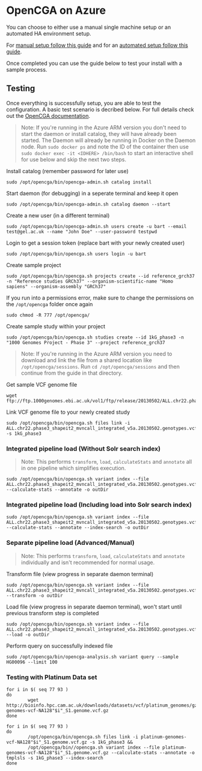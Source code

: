 # OpenCGA on Azure

You can choose to either use a manual single machine setup or an automated HA environment setup. 

For [manual setup follow this guide](manualsetup.md) and for an [automated setup follow this guide](arm/README.md).

Once completed you can use the guide below to test your install with a sample process.

## Testing
Once everything is successfully setup, you are able to test the configuration. A basic test scenario is decribed below. For full details check out the [OpenCGA documentation](http://docs.opencb.org/display/opencga/Getting+Started+in+5+minutes).

> Note: If you're running in the Azure ARM version you don't need to start the daemon or install catalog, they will have already been started. The Daemon will already be running in Docker on the Daemon node. Run `sudo docker ps` and note the ID of the container then use `sudo docker exec -it <IDHERE> /bin/bash` to start an interactive shell for use below and skip the next two steps. 

Install catalog (remember password for later use)
```
sudo /opt/opencga/bin/opencga-admin.sh catalog install
```

Start daemon (for debugging) in a seperate terminal and keep it open
```
sudo /opt/opencga/bin/opencga-admin.sh catalog daemon --start
```

Create a new user (in a different terminal)
```
sudo /opt/opencga/bin/opencga-admin.sh users create -u bart --email test@gel.ac.uk --name "John Doe" --user-password testpwd
```

Login to get a session token (replace bart with your newly created user)
```
sudo /opt/opencga/bin/opencga.sh users login -u bart
```

Create sample project
```
sudo /opt/opencga/bin/opencga.sh projects create --id reference_grch37 -n "Reference studies GRCh37" --organism-scientific-name "Homo sapiens" --organism-assembly "GRCh37"
```

If you run into a permissions error, make sure to change the permissions on the `/opt/opencga` folder once again
```
sudo chmod -R 777 /opt/opencga/
```

Create sample study within your project
```
sudo /opt/opencga/bin/opencga.sh studies create --id 1kG_phase3 -n "1000 Genomes Project - Phase 3" --project reference_grch37
```

> Note: If you're running in the Azure ARM version you need to download and link the file from a shared location like `/opt/opencga/sessions`. Run `cd /opt/opencga/sessions` and then continue from the guide in that directory. 

Get sample VCF genome file
```
wget ftp://ftp.1000genomes.ebi.ac.uk/vol1/ftp/release/20130502/ALL.chr22.phase3_shapeit2_mvncall_integrated_v5a.20130502.genotypes.vcf.gz
```

Link VCF genome file to your newly created study
```
sudo /opt/opencga/bin/opencga.sh files link -i ALL.chr22.phase3_shapeit2_mvncall_integrated_v5a.20130502.genotypes.vcf.gz -s 1kG_phase3
```

### Integrated pipeline load (Without Solr search index)

> Note: This performs `transform`, `load`, `calculateStats` and `annotate` all in one pipeline which simplifies execution. 

```
sudo /opt/opencga/bin/opencga.sh variant index --file ALL.chr22.phase3_shapeit2_mvncall_integrated_v5a.20130502.genotypes.vcf.gz --calculate-stats --annotate -o outDir
```

### Integrated pipeline load (Including load into Solr search index)

```
sudo /opt/opencga/bin/opencga.sh variant index --file ALL.chr22.phase3_shapeit2_mvncall_integrated_v5a.20130502.genotypes.vcf.gz --calculate-stats --annotate --index-search -o outDir
```

### Separate pipeline load (Advanced/Manual)

> Note: This performs `transform`, `load`, `calculateStats` and `annotate` individually and isn't recommended for normal usage. 

Transform file (view progress in separate daemon terminal)
```
sudo /opt/opencga/bin/opencga.sh variant index --file ALL.chr22.phase3_shapeit2_mvncall_integrated_v5a.20130502.genotypes.vcf.gz --transform -o outDir
```

Load file (view progress in separate daemon terminal), won't start until previous transform step is completed
```
sudo /opt/opencga/bin/opencga.sh variant index --file ALL.chr22.phase3_shapeit2_mvncall_integrated_v5a.20130502.genotypes.vcf.gz --load -o outDir
```

Perform query on successfully indexed file
```
sudo /opt/opencga/bin/opencga-analysis.sh variant query --sample HG00096 --limit 100
```

### Testing with Platinum Data set

```
for i in $( seq 77 93 )
do
        wget http://bioinfo.hpc.cam.ac.uk/downloads/datasets/vcf/platinum_genomes/gz/platinum-genomes-vcf-NA128"$i"_S1.genome.vcf.gz
done

for i in $( seq 77 93 )
do
        /opt/opencga/bin/opencga.sh files link -i platinum-genomes-vcf-NA128"$i"_S1.genome.vcf.gz -s 1kG_phase3 &&
        /opt/opencga/bin//opencga.sh variant index --file platinum-genomes-vcf-NA128"$i"_S1.genome.vcf.gz --calculate-stats --annotate -o tmplsls -s 1kG_phase3 --index-search
done
```



